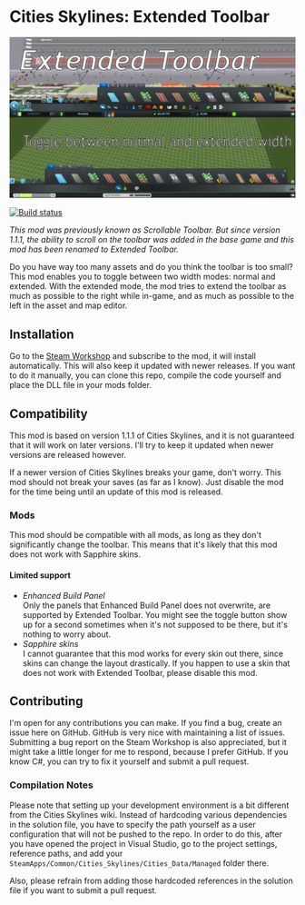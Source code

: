 # Cities Skylines: Extended Toolbar
![Preview](PreviewImage.png)

[![Build status](https://ci.appveyor.com/api/projects/status/u7ied8k0aacca1um/branch/master?svg=true)](https://ci.appveyor.com/project/Archomeda/csl-scrollable-toolbar/branch/master)

*This mod was previously known as Scrollable Toolbar. But since version 1.1.1,
the ability to scroll on the toolbar was added in the base game and this mod has
been renamed to Extended Toolbar.*

Do you have way too many assets and do you think the toolbar is too small? This
mod enables you to toggle between two width modes: normal and extended. With the
extended mode, the mod tries to extend the toolbar as much as possible to the
right while in-game, and as much as possible to the left in the asset and map
editor.

## Installation
Go to the
[Steam Workshop](http://steamcommunity.com/sharedfiles/filedetails/?id=451700838)
and subscribe to the mod, it will install automatically. This will also keep it
updated with newer releases. If you want to do it manually, you can clone this
repo, compile the code yourself and place the DLL file in your mods folder.

## Compatibility
This mod is based on version 1.1.1 of Cities Skylines, and it is not guaranteed
that it will work on later versions. I'll try to keep it updated when newer
versions are released however.

If a newer version of Cities Skylines breaks your game, don't worry. This mod
should not break your saves (as far as I know). Just disable the mod for the
time being until an update of this mod is released.

### Mods
This mod should be compatible with all mods, as long as they don't significantly
change the toolbar. This means that it's likely that this mod does not work with
Sapphire skins.

#### Limited support
- *Enhanced Build Panel* <br>
  Only the panels that Enhanced Build Panel does not overwrite, are supported
  by Extended Toolbar.
  You might see the toggle button show up for a second sometimes when it's not
  supposed to be there, but it's nothing to worry about.
- *Sapphire skins* <br>
  I cannot guarantee that this mod works for every skin out there, since skins
  can change the layout drastically. If you happen to use a skin that does not
  work with Extended Toolbar, please disable this mod.

## Contributing
I'm open for any contributions you can make. If you find a bug, create an issue
here on GitHub. GitHub is very nice with maintaining a list of issues.
Submitting a bug report on the Steam Workshop is also appreciated, but it might
take a little longer for me to respond, because I prefer GitHub. If you know C#,
you can try to fix it yourself and submit a pull request.

### Compilation Notes
Please note that setting up your development environment is a bit different from
the Cities Skylines wiki. Instead of hardcoding various dependencies in the
solution file, you have to specify the path yourself as a user configuration
that will not be pushed to the repo. In order to do this, after you have opened
the project in Visual Studio, go to the project settings, reference paths, and
add your `SteamApps/Common/Cities_Skylines/Cities_Data/Managed` folder there.

Also, please refrain from adding those hardcoded references in the solution
file if you want to submit a pull request.
